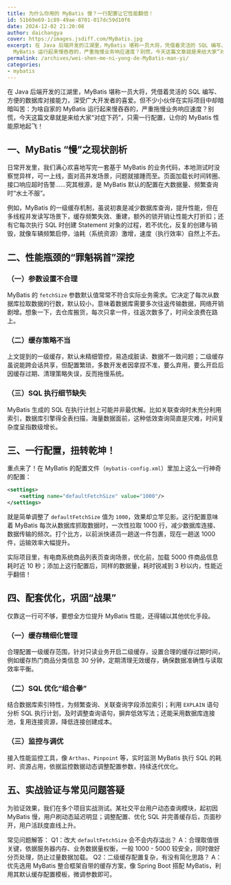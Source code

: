 ```yaml
---
title: 为什么你用的 MyBatis 慢？一行配置让它性能翻倍！
id: 51b69e69-1c89-49ae-8701-017dc59d10f6
date: 2024-12-02 21:20:08
author: daichangya
cover: https://images.jsdiff.com/MyBatis.jpg
excerpt: 在 Java 后端开发的江湖里，MyBatis 堪称一员大将，凭借着灵活的 SQL 编写、方便的数据库对接能力，深受广大开发者的喜爱。但不少小伙伴在实际项目中却暗暗叫苦：为啥自家的
  MyBatis 运行起来慢吞吞的，严重拖慢业务响应速度？别慌，今天这篇文章就是来给大家“对症下药”，只需一行配置，让你
permalink: /archives/wei-shen-me-ni-yong-de-MyBatis-man-yi/
categories:
- mybatis
---
```


在 Java 后端开发的江湖里，MyBatis 堪称一员大将，凭借着灵活的 SQL 编写、方便的数据库对接能力，深受广大开发者的喜爱。但不少小伙伴在实际项目中却暗暗叫苦：为啥自家的 MyBatis 运行起来慢吞吞的，严重拖慢业务响应速度？别慌，今天这篇文章就是来给大家“对症下药”，只需一行配置，让你的 MyBatis 性能原地起飞！

## 一、MyBatis “慢”之现状剖析
日常开发里，我们满心欢喜地写完一套基于 MyBatis 的业务代码，本地测试时没察觉异样，可一上线，面对高并发场景，问题就接踵而至。页面加载长时间转圈、接口响应超时告警……究其根源，是 MyBatis 默认的配置在大数据量、频繁查询时“水土不服”。

例如，MyBatis 的一级缓存机制，虽说初衷是减少数据库查询，提升性能，但在多线程并发读写场景下，缓存频繁失效、重建，额外的锁开销让性能大打折扣；还有它每次执行 SQL 时创建 Statement 对象的过程，若不优化，反复的创建与销毁，就像车辆频繁启停，油耗（系统资源）激增，速度（执行效率）自然上不去。
<separator></separator>
## 二、性能瓶颈的“罪魁祸首”深挖
### （一）参数设置不合理
MyBatis 的 `fetchSize` 参数默认值常常不符合实际业务需求。它决定了每次从数据库拉取数据的行数，默认较小，意味着数据库需要多次往返传输数据，网络开销剧增。想象一下，去仓库搬货，每次只拿一件，往返次数多了，时间全浪费在路上。

### （二）缓存策略不当
上文提到的一级缓存，默认未精细管控，易造成脏读、数据不一致问题；二级缓存虽说能跨会话共享，但配置繁琐，多数开发者因拿捏不准，要么弃用，要么开启后因缓存过期、清理策略失误，反而拖慢系统。

### （三）SQL 执行细节缺失
MyBatis 生成的 SQL 在执行计划上可能并非最优解。比如关联查询时未充分利用索引，数据库引擎得全表扫描，海量数据面前，这种低效查询简直是灾难，时间复杂度呈指数级增长。

## 三、一行配置，扭转乾坤！
重点来了！在 MyBatis 的配置文件（`mybatis-config.xml`）里加上这么一行神奇的配置：
```xml
<settings>
    <setting name="defaultFetchSize" value="1000"/> 
</settings>
```
就是简单调整了 `defaultFetchSize` 值为 `1000`，效果却立竿见影。这行配置意味着 MyBatis 每次从数据库抓取数据时，一次性拉取 1000 行，减少数据库连接、数据传输的频次。打个比方，以前派快递员一趟送一件包裹，现在一趟送 1000 件，运输效率大幅提升。

实际项目里，有电商系统商品列表页查询场景，优化前，加载 5000 件商品信息耗时近 10 秒；添加上这行配置后，同样的数据量，耗时锐减到 3 秒以内，性能近乎翻倍！

## 四、配套优化，巩固“战果”
仅靠这一行可不够，要想全方位提升 MyBatis 性能，还得辅以其他优化手段。

### （一）缓存精细化管理
合理配置一级缓存范围，针对只读业务开启二级缓存，设置合理的缓存过期时间，例如缓存热门商品分类信息 30 分钟，定期清理无效缓存，确保数据准确性与读取效率平衡。

### （二）SQL 优化“组合拳”
结合数据库索引特性，为频繁查询、关联查询字段添加索引；利用 `EXPLAIN` 语句分析 SQL 执行计划，及时调整查询语句，摒弃低效写法；还能采用数据库连接池，复用连接资源，降低连接创建成本。

### （三）监控与调优
接入性能监控工具，像 `Arthas`、`Pinpoint` 等，实时监测 MyBatis 执行 SQL 的耗时、资源占用，依据监控数据动态调整配置参数，持续迭代优化。

## 五、实战验证与常见问题答疑
为验证效果，我们在多个项目实战测试。某社交平台用户动态查询模块，起初因 MyBatis 慢，用户刷动态延迟明显；调整配置、优化 SQL 并完善缓存后，页面秒开，用户活跃度直线上升。

常见问题解答：
Q1：改大 `defaultFetchSize` 会不会内存溢出？
A：合理取值很关键，依据服务器内存、业务数据量权衡，一般 1000 - 5000 较安全，同时做好分页处理，防止过量数据加载。
Q2：二级缓存配置复杂，有没有简化思路？
A：优先选用 MyBatis 整合框架自带的缓存方案，像 Spring Boot 搭配 MyBatis，利用其默认缓存配置模板，微调参数即可。